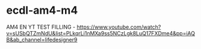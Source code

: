 # ecdl-am4-m4

AM4 EN YT TEST FILLING - https://www.youtube.com/watch?v=sUSbQTZmNdU&list=PLkqrLi1nMXa9ss5NCzLgk8LuQ17FXDme4&pp=iAQB&ab_channel=lifedesigner9
